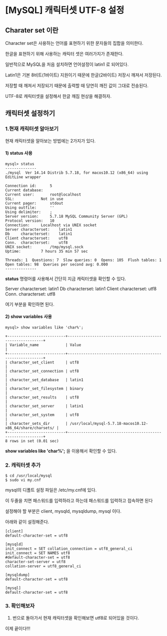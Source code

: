 # [MySQL] 캐릭터셋 UTF-8 설정

## Charater set 이란

Character set은 사용하는 언어를 표현하기 위한 문자들의 집합을 의미한다.

한글을 표현하기 위해 사용하는 캐릭터 셋은 여러가지가 존재한다.



일반적으로 MySQL을 처음 설치하면 언어설정이 latin1 로 되어있다.

Latin1은 기본 8비트(1바이트) 지원이기 때문에 한글(2바이트) 저장시 깨져서 저장된다.

저장할 때 깨져서 저장되기 때문에 출력할 때 당연히 깨진 값이 그대로 전송된다.



UTF-8로 캐릭터셋을 설정해서 한글 깨짐 현상을 해결하자.



## 캐릭터셋 설정하기

### 1.현재 캐릭터셋 알아보기

현재 캐릭터셋을 알아보는 방법에는 2가지가 있다.

#### 1) status 사용

```Mysql
mysql> status
--------------
./mysql  Ver 14.14 Distrib 5.7.18, for macos10.12 (x86_64) using  EditLine wrapper

Connection id:		5
Current database:	
Current user:		root@localhost
SSL:			Not in use
Current pager:		stdout
Using outfile:		''
Using delimiter:	;
Server version:		5.7.18 MySQL Community Server (GPL)
Protocol version:	10
Connection:		Localhost via UNIX socket
Server characterset:	latin1
Db     characterset:	latin1
Client characterset:	utf8
Conn.  characterset:	utf8
UNIX socket:		/tmp/mysql.sock
Uptime:			7 hours 35 min 57 sec

Threads: 1  Questions: 7  Slow queries: 0  Opens: 105  Flush tables: 1  Open tables: 98  Queries per second avg: 0.000
--------------
```

 **status** 명령어를 사용해서 간단히 지금 캐릭터셋을 확인할 수 있다.

Server characterset:	latin1
Db     characterset:	latin1
Client characterset:	utf8
Conn.  characterset:	utf8

여기 부분을 확인하면 된다.



#### 2) show variables 사용

```mysql
mysql> show variables like 'char%';

+--------------------------+-----------------------------------------------------------+
| Variable_name            | Value                                                     |
+--------------------------+-----------------------------------------------------------+
| character_set_client     | utf8                                                      |
| character_set_connection | utf8                                                      |
| character_set_database   | latin1                                                    |
| character_set_filesystem | binary                                                    |
| character_set_results    | utf8                                                      |
| character_set_server     | latin1                                                    |
| character_set_system     | utf8                                                      |
| character_sets_dir       | /usr/local/mysql-5.7.18-macos10.12-x86_64/share/charsets/ |
+--------------------------+-----------------------------------------------------------+
8 rows in set (0.01 sec)

```

**show variables like 'char%';** 을 이용해서 확인할 수 있다.



### 2. 캐릭터셋 추가

```mysql
$ cd /usr/local/mysql
$ sudo vi my.cnf
```

mysql의 디폴트 설정 파일은 /etc/my.cnf에 있다. 

이 두줄을 치면 패스워드를 입력하라고 하는데 패스워드를 입력하고 접속하면 된다



설정해야 할 부분은 client, mysqId, mysqldump, mysql 이다.

아래와 같이 설정해준다.

```mysql
[client]
default-character-set = utf8

[mysqld]
init_connect = SET collation_connection = utf8_general_ci  
init_connect = SET NAMES utf8  
#default-character-set = utf8
character-set-server = utf8  
collation-server = utf8_general_ci

[mysqldump]
default-character-set = utf8

[mysql]
default-character-set = utf8
```



### 3. 확인해보자

1. 번으로 돌아가서 현재 캐릭터셋을 확인해보면 utf8로 되어있을 것이다.

이제 끝이다!!!